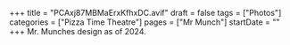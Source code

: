 +++
title = "PCAxj87MBMaErxKfhxDC.avif"
draft = false
tags = ["Photos"]
categories = ["Pizza Time Theatre"]
pages = ["Mr Munch"]
startDate = ""
+++
Mr. Munches design as of 2024.
